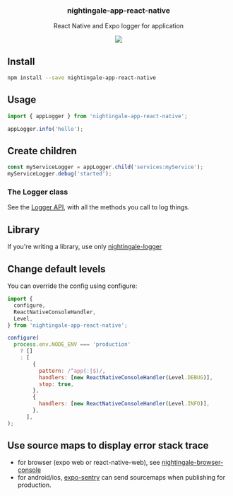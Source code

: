 <h3 align="center">
  nightingale-app-react-native
</h3>

<p align="center">
  React Native and Expo logger for application
</p>

<p align="center">
  <a href="https://npmjs.org/package/nightingale-app-react-native"><img src="https://img.shields.io/npm/v/nightingale-app-react-native.svg?style=flat-square"></a>
</p>

## Install

```sh
npm install --save nightingale-app-react-native
```

## Usage

```js
import { appLogger } from 'nightingale-app-react-native';

appLogger.info('hello');
```

## Create children

```js
const myServiceLogger = appLogger.child('services:myService');
myServiceLogger.debug('started');
```

### The Logger class

See the [Logger API](https://christophehurpeau.github.io/nightingale/classes/nightingale_logger_src.logger.html), with all the methods you call to log things.

## Library

If you're writing a library, use only [nightingale-logger](https://npmjs.org/package/nightingale-logger)

## Change default levels

You can override the config using configure:

```js
import {
  configure,
  ReactNativeConsoleHandler,
  Level,
} from 'nightingale-app-react-native';

configure(
  process.env.NODE_ENV === 'production'
    ? []
    : [
        {
          pattern: /^app(:|$)/,
          handlers: [new ReactNativeConsoleHandler(Level.DEBUG)],
          stop: true,
        },
        {
          handlers: [new ReactNativeConsoleHandler(Level.INFO)],
        },
      ],
);
```

## Use source maps to display error stack trace

- for browser (expo web or react-native-web), see [nightingale-browser-console](https://npmjs.org/package/nightingale-browser-console)
- for android/ios, [expo-sentry](https://docs.expo.io/guides/using-sentry/#publish-your-app-with-sourcemaps) can send sourcemaps when publishing for production.
